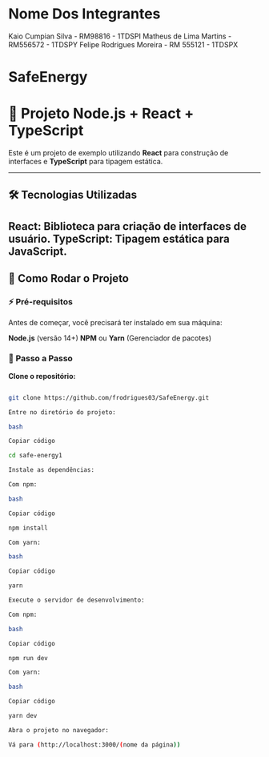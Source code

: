 # Nome Dos Integrantes
Kaio Cumpian Silva - RM98816 - 1TDSPI
Matheus de Lima Martins - RM556572 - 1TDSPY
Felipe Rodrigues Moreira - RM 555121 - 1TDSPX

# SafeEnergy

# 📱 Projeto Node.js + React + TypeScript

Este é um projeto de exemplo utilizando **React** para construção de interfaces e **TypeScript** para tipagem estática.

---

## 🛠️ Tecnologias Utilizadas

**React**: Biblioteca para criação de interfaces de usuário.
**TypeScript**: Tipagem estática para JavaScript.
---

## 🚀 Como Rodar o Projeto

### ⚡ Pré-requisitos

Antes de começar, você precisará ter instalado em sua máquina:

**Node.js** (versão 14+)
**NPM** ou **Yarn** (Gerenciador de pacotes)
### 📝 Passo a Passo

**Clone o repositório:**
```bash

git clone https://github.com/frodrigues03/SafeEnergy.git

Entre no diretório do projeto:

bash

Copiar código

cd safe-energy1

Instale as dependências:

Com npm:

bash

Copiar código

npm install

Com yarn:

bash

Copiar código

yarn

Execute o servidor de desenvolvimento:

Com npm:

bash

Copiar código

npm run dev

Com yarn:

bash

Copiar código

yarn dev

Abra o projeto no navegador:

Vá para (http://localhost:3000/(nome da página))
